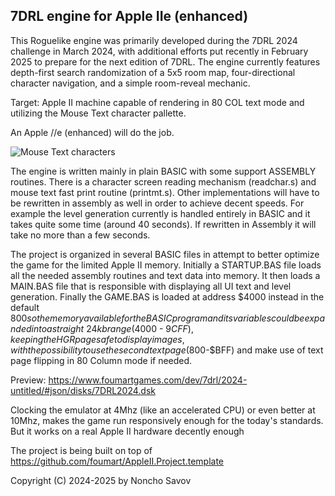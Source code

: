 ## 7DRL engine for Apple IIe (enhanced)

This Roguelike engine was primarily developed during the 7DRL 2024 challenge in March 2024, with additional efforts put recently in February 2025 to prepare for the next edition of 7DRL. The engine currently features depth-first search randomization of a 5x5 room map, four-directional character navigation, and a simple room-reveal mechanic.

Target: Apple II machine capable of rendering in 80 COL text mode and utilizing the Mouse Text character pallette.

An Apple //e (enhanced) will do the job.

![Mouse Text characters](https://www.foumartgames.com/dev/7drl/2024-untitled/mousetext.png)

The engine is written mainly in plain BASIC with some support ASSEMBLY routines. There is a character screen reading mechanism (readchar.s) and mouse text fast print routine (printmt.s). Other implementations will have to be rewritten in assembly as well in order to achieve decent speeds. For example the level generation currently is handled entirely in BASIC and it takes quite some time (around 40 seconds). If rewritten in Assembly it will take no more than a few seconds.

The project is organized in several BASIC files in attempt to better optimize the game for the limited Apple II memory. Initially a STARTUP.BAS file loads all the needed assembly routines and text data into memory. It then loads a MAIN.BAS file that is responsible with displaying all UI text and level generation. Finally the GAME.BAS is loaded at address $4000 instead in the default $800 so the memory available for the BASIC program and its variables could be expanded into a straight ~24kb range ($4000 - $9CFF), keeping the HGR page safe to display images, with the possibility to use the second text page ($800-$BFF) and make use of text page flipping in 80 Column mode if needed.

Preview: https://www.foumartgames.com/dev/7drl/2024-untitled/#json/disks/7DRL2024.dsk

Clocking the emulator at 4Mhz (like an accelerated CPU) or even better at 10Mhz, makes the game run responsively enough for the today's standards. But it works on a real Apple II hardware decently enough

The project is being built on top of https://github.com/foumart/AppleII.Project.template

Copyright (C) 2024-2025 by Noncho Savov
